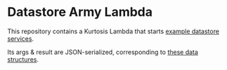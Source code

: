 Datastore Army Lambda
=====================
This repository contains a Kurtosis Lambda that starts [example datastore services](https://github.com/kurtosis-tech/example-microservices/tree/develop/datastore).

Its args & result are JSON-serialized, corresponding to [these data structures](https://github.com/kurtosis-tech/datastore-army-lambda/blob/master/lambda/api.go).
